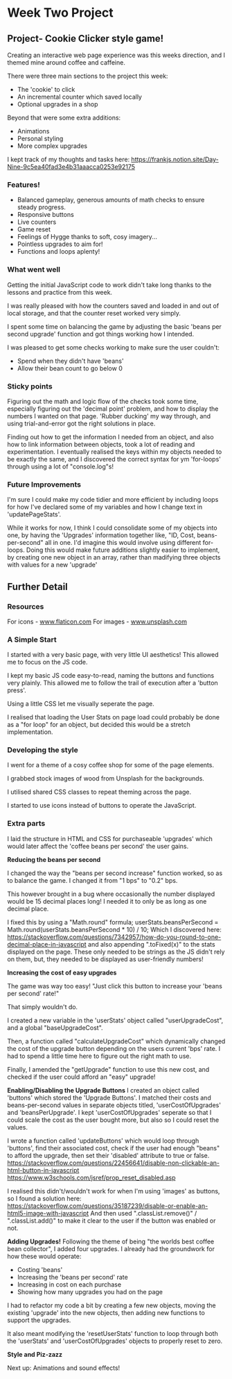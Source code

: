 # Week Two Project

## Project- Cookie Clicker style game!

Creating an interactive web page experience was this weeks direction, and I themed mine around coffee and caffeine.

There were three main sections to the project this week:

- The 'cookie' to click
- An incremental counter which saved locally
- Optional upgrades in a shop

Beyond that were some extra additions:

- Animations
- Personal styling
- More complex upgrades

I kept track of my thoughts and tasks here: https://frankjs.notion.site/Day-Nine-9c5ea40fad3e4b31aaacca0253e92175

### Features!

- Balanced gameplay, generous amounts of math checks to ensure steady progress.
- Responsive buttons
- Live counters
- Game reset
- Feelings of Hygge thanks to soft, cosy imagery...
- Pointless upgrades to aim for!
- Functions and loops aplenty!

### What went well

Getting the initial JavaScript code to work didn't take long thanks to the lessons and practice from this week.

I was really pleased with how the counters saved and loaded in and out of local storage, and that the counter reset worked very simply.

I spent some time on balancing the game by adjusting the basic 'beans per second upgrade' function and got things working how I intended.

I was pleased to get some checks working to make sure the user couldn't:

- Spend when they didn't have 'beans'
- Allow their bean count to go below 0

### Sticky points

Figuring out the math and logic flow of the checks took some time, especially figuring out the 'decimal point' problem, and how to display the numbers I wanted on that page.
'Rubber ducking' my way through, and using trial-and-error got the right solutions in place.

Finding out how to get the information I needed from an object, and also how to link information between objects, took a lot of reading and experimentation.
I eventually realised the keys within my objects needed to be exactly the same, and I discovered the correct syntax for ym 'for-loops' through using a lot of "console.log"s!

### Future Improvements

I'm sure I could make my code tidier and more efficient by including loops for how I've declared some of my variables and how I change text in 'updatePageStats'.

While it works for now, I think I could consolidate some of my objects into one, by having the 'Upgrades' information together like, "ID, Cost, beans-per-second" all in one. I'd imagine this would involve using different for-loops.
Doing this would make future additions slightly easier to implement, by creating one new object in an array, rather than madifying three objects with values for a new 'upgrade'

## Further Detail

### Resources

For icons - www.flaticon.com
For images - www.unsplash.com

### A Simple Start

I started with a very basic page, with very little UI aesthetics! This allowed me to focus on the JS code.

I kept my basic JS code easy-to-read, naming the buttons and functions very plainly. This allowed me to follow the trail of execution after a 'button press'.

Using a little CSS let me visually seperate the page.

I realised that loading the User Stats on page load could probably be done as a "for loop" for an object, but decided this would be a stretch implementation.

### Developing the style

I went for a theme of a cosy coffee shop for some of the page elements.

I grabbed stock images of wood from Unsplash for the backgrounds.

I utilised shared CSS classes to repeat theming across the page.

I started to use icons instead of buttons to operate the JavaScript.

### Extra parts

I laid the structure in HTML and CSS for purchaseable 'upgrades' which would later affect the 'coffee beans per second' the user gains.

**Reducing the beans per second**

I changed the way the "beans per second increase" function worked, so as to balance the game. I changed it from "1 bps" to "0.2" bps.

This however brought in a bug where occasionally the number displayed would be 15 decimal places long! I needed it to only be as long as one decimal place.

I fixed this by using a "Math.round" formula;
userStats.beansPerSecond = Math.round(userStats.beansPerSecond \* 10) / 10;
Which I discovered here: https://stackoverflow.com/questions/7342957/how-do-you-round-to-one-decimal-place-in-javascript
and also appending ".toFixed(x)" to the stats displayed on the page. These only needed to be strings as the JS didn't rely on them, but, they needed to be displayed as user-friendly numbers!

**Increasing the cost of easy upgrades**

The game was way too easy! "Just click this button to increase your 'beans per second' rate!"

That simply wouldn't do.

I created a new variable in the 'userStats' object called "userUpgradeCost", and a global "baseUpgradeCost".

Then, a function called "calculateUpgradeCost" which dynamically changed the cost of the upgrade button depending on the users current 'bps' rate. I had to spend a little time here to figure out the right math to use.

Finally, I amended the "getUpgrade" function to use this new cost, and checked if the user could afford an "easy" upgrade!

**Enabling/Disabling the Upgrade Buttons**
I created an object called 'buttons' which stored the 'Upgrade Buttons'.
I matched their costs and beans-per-second values in separate objects titled, 'userCostOfUpgrades' and 'beansPerUpgrade'.
I kept 'userCostOfUpgrades' seperate so that I could scale the cost as the user bought more, but also so I could reset the values.

I wrote a function called 'updateButtons' which would loop through 'buttons', find their associated cost, check if the user had enough "beans" to afford the upgrade, then set their 'disabled' attribute to true or false.
https://stackoverflow.com/questions/22456641/disable-non-clickable-an-html-button-in-javascript
https://www.w3schools.com/jsref/prop_reset_disabled.asp

I realised this didn't/wouldn't work for when I'm using 'images' as buttons, so I found a solution here:
https://stackoverflow.com/questions/35187239/disable-or-enable-an-html5-image-with-javascript
And then used ".classList.remove()" / ".classList.add()" to make it clear to the user if the button was enabled or not.

**Adding Upgrades!**
Following the theme of being "the worlds best coffee bean collector", I added four upgrades.
I already had the groundwork for how these would operate:

- Costing 'beans'
- Increasing the 'beans per second' rate
- Increasing in cost on each purchase
- Showing how many upgrades you had on the page

I had to refactor my code a bit by creating a few new objects, moving the existing 'upgrade' into the new objects, then adding new functions to support the upgrades.

It also meant modifying the 'resetUserStats' function to loop through both the 'userStats' and 'userCostOfUpgrades' objects to properly reset to zero.

**Style and Piz-zazz**

Next up: Animations and sound effects!
